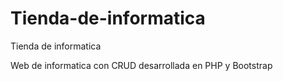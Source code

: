 # Tienda-de-informatica

Tienda de informatica

Web de informatica con CRUD desarrollada en PHP y Bootstrap
